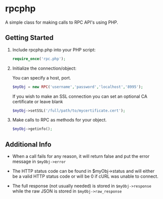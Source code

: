 rpcphp
===============

A simple class for making calls to RPC API's using PHP.

Getting Started
---------------
1. Include rpcphp.php into your PHP script:

    ```php
    require_once('rpc.php');
    ```
2. Initialize the connection/object:

    You can specify a host, port.

    ```php
    $myObj = new RPC('username','password','localhost','8995');
    ```

    If you wish to make an SSL connection you can set an optional CA certificate or leave blank
    
    ```php
    $myObj->setSSL('/full/path/to/mycertificate.cert');
    ````

3. Make calls to RPC as methods for your object.

    ```php
    $myObj->getinfo();
    ```

Additional Info
---------------
* When a call fails for any reason, it will return false and put the error message in `$myObj->error`

* The HTTP status code can be found in $myObj->status and will either be a valid HTTP status code or will be 0 if cURL was unable to connect.

* The full response (not usually needed) is stored in `$myObj->response` while the raw JSON is stored in `$myObj->raw_response`
